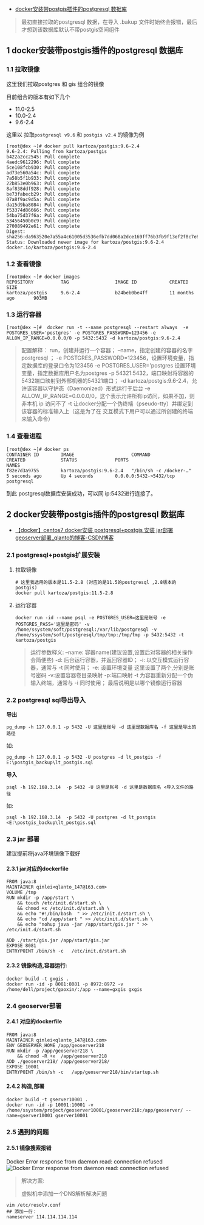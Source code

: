 - [docker安装带postgis插件的postgresql 数据库 ](https://www.cnblogs.com/dengxiaoning/p/12173605.html)

> 最初直接拉取的postgresql 数据，在导入 .bakup 文件时始终会报错，最后才想到该数据库默认不带postgis空间组件

## 1 docker安装带postgis插件的postgresql 数据库

### 1.1 拉取镜像

这里我们拉取postgres 和 gis 组合的镜像

目前组合的版本有如下几个

- 11.0-2.5
- 10.0-2.4
- 9.6-2.4

这里以 拉取`postgresql v9.6` 和 `postgis v2.4` 的镜像为例

```shell
[root@dex ~]# docker pull kartoza/postgis:9.6-2.4
9.6-2.4: Pulling from kartoza/postgis
b422a2cc2545: Pull complete 
4aedc9612296: Pull complete 
5ce108fcb930: Pull complete 
ad73e560a54c: Pull complete 
7a58b5f1b933: Pull complete 
22b853e0b963: Pull complete 
8af838ddf928: Pull complete 
be73fabecb29: Pull complete 
07a8f9ac9d5a: Pull complete 
da15d9ba8084: Pull complete 
f53374d86666: Pull complete 
54ba75d37f6a: Pull complete 
53456450b0c9: Pull complete 
270089492e61: Pull complete 
Digest: sha256:da963520e7a55a4c61005d3536efb7dd068a2dce169ff76b3fb9f13ef2f8c7e8
Status: Downloaded newer image for kartoza/postgis:9.6-2.4
docker.io/kartoza/postgis:9.6-2.4
```

### 1.2 查看镜像

```shell
[root@dex ~]# docker images
REPOSITORY          TAG                 IMAGE ID            CREATED             SIZE
kartoza/postgis     9.6-2.4             b24beb0be4ff        11 months ago       903MB
```

### 1.3 运行容器

```shell
[root@dex ~]#  docker run -t --name postgresql --restart always  -e POSTGRES_USER='postgres' -e POSTGRES_PASSWORD=123456 -e ALLOW_IP_RANGE=0.0.0.0/0 -p 5432:5432 -d kartoza/postgis:9.6-2.4
```

> 配置解释：
> run，创建并运行一个容器；
> –name，指定创建的容器的名字postgresql ；
> -e POSTGRES_PASSWORD=123456，设置环境变量，指定数据库的登录口令为123456
> -e POSTGRES_USER='postgres 设置环境变量，指定数据库用户名为postgres
> -p 54321:5432，端口映射将容器的5432端口映射到外部机器的54321端口；
> -d kartoza/postgis:9.6-2.4，允许该容器以守护态（Daemonized）形式运行于后台
> -e ALLOW_IP_RANGE=0.0.0.0/0，这个表示允许所有ip访问，如果不加，则非本机 ip 访问不了
> -t 让docker分配一个伪终端（pseudo-tty）并绑定到该容器的标准输入上（这是为了在 交互模式下用户可以通过所创建的终端来输入命令）

### 1.4 查看进程

```shell
[root@dex ~]# docker ps
CONTAINER ID        IMAGE                     COMMAND                  CREATED             STATUS              PORTS                              NAMES
f82e7d3a9755        kartoza/postgis:9.6-2.4   "/bin/sh -c /docker-…"   5 seconds ago       Up 4 seconds        0.0.0.0:5432->5432/tcp             postgresql
```

到此 postgresql数据库安装成功，可以同 ip:5432进行连接了。

## 2 docker安装带postgis插件的postgresql 数据库

- [【docker】centos7 docker安装 postgresql+postgis 安装 jar部署 geoserver部署_qlanto的博客-CSDN博客](https://blog.csdn.net/qq_44382452/article/details/119905753)

### 2.1 postgresql+postgis扩展安装

1. 拉取镜像

   ```shell
   # 这里我选用的版本是11.5-2.8 (对应的是11.5的postgresql ,2.8版本的postgis)
   docker pull kartoza/postgis:11.5-2.8
   ```

2. 运行容器

   ```shell
   docker run -id --name psql -e POSTGRES_USER=这里是账号 -e POSTGRES_PASS='这里是密码' -v /home/ssystem/soft/postgresql:/var/lib/postgresql -v /home/ssystem/soft/postgresql/tmp/tmp:/tmp/tmp -p 5432:5432 -t kartoza/postgis
   ```

   > 运行参数释义:
   > –name: 容器name(建议设置,设置后对容器的相关操作会简便些)
   > -d: 后台运行容器，并返回容器ID；
   > -i: 以交互模式运行容器，通常与 -t 同时使用；
   > -e: 设置环境变量 这里设置了两个,分别是账号密码
   > -v:设置容器卷目录映射
   > -p:端口映射
   > -t 为容器重新分配一个伪输入终端，通常与 -i 同时使用；
   > 最后说明是以哪个镜像运行容器

### 2.2 postgresql sql导出导入

**导出**

```shell
pg_dump -h 127.0.0.1 -p 5432 -U 这里是账号 -d 这里是数据库名 -f 这里是导出的路径
```

如:

```shell
pg_dump -h 127.0.0.1 -p 5432 -U postgres -d lt_postgis -f E:\postgis_backup\lt_postgis.sql
```

**导入**

```shell
psql -h 192.168.3.14  -p 5432 -U 这里是账号 -d 这里是数据库名 <导入文件的路径
```

如:

```shell
psql -h 192.168.3.14  -p 5432 -U postgres -d lt_postgis <E:\postgis_backup\lt_postgis.sql
```

### 2.3 jar 部署

建议提前将java环境镜像下载好

#### 2.3.1 jar对应的dockerfile

```shell
FROM java:8
MAINTAINER qinlei<qlanto_147@163.com>
VOLUME /tmp
RUN mkdir -p /app/start \
    && touch /etc/init.d/start.sh \
    && chmod +x /etc/init.d/start.sh \
    && echo "#!/bin/bash  " >> /etc/init.d/start.sh \
    && echo "cd /app/start " >> /etc/init.d/start.sh \
    && echo "nohup java -jar /app/start/gis.jar " >> /etc/init.d/start.sh

ADD ./start/gis.jar /app/start/gis.jar
EXPOSE 8081
ENTRYPOINT /bin/sh -c   /etc/init.d/start.sh
```

#### 2.3.2 镜像构造,容器运行:

```shell
docker build -t gxgis .
docker run -id -p 8081:8081 -p 8972:8972 -v /home/dell/project/gaoxin/:/app --name=gxgis gxgis
```

### 2.4 geoserver部署

#### 2.4.1 对应的dockerfile

```shell
FROM java:8
MAINTAINER qinlei<qlanto_147@163.com>
ENV GEOSERVER_HOME /app/geoserver218
RUN mkdir -p /app/geoserver218 \
    && chmod -R +x  /app/geoserver218
ADD ./geoserver218/ /app/geoserver218/
EXPOSE 10001
ENTRYPOINT /bin/sh -c   /app/geoserver218/bin/startup.sh
```

#### 2.4.2 构造,部署

```shell
docker build -t gserver10001 .
docker run -id -p 10001:10001 -v /home/ssystem/project/geoserver10001/geoserver218:/app/geoserver/ --name=gserver10001 gserver10001
```

### 2.5 遇到的问题

#### 2.5.1 镜像搜索报错

Docker Error response from daemon read: connection refused
![Docker Error response from daemon read: connection refused](https://img-blog.csdnimg.cn/423d239234d54353b52010796ad30b25.png)

> 解决方案:
>
> 虚拟机中添加一个DNS解析解决问题

```shell
vim /etc/resolv.conf
## 添加一行：
nameserver 114.114.114.114
```